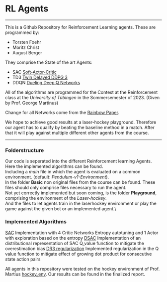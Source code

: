 # RL Agents
***
This is a Github Repository for Reinforcement Learning agents.
These are programmed by:
* Torsten Foehr
* Moritz Christ
* August Berger

They comprise the State of the art Agents:
* SAC [Soft-Actor-Critic](https://doi.org/10.48550/arXiv.1801.01290)
* TD3 [Twin Delayed DDPG 3](https://doi.org/10.48550/arXiv.1802.09477)
* DDQN [Dueling Deep Q Networks](https://doi.org/10.48550/arXiv.1509.06461)

All of the algorithms are programmed for the Contest at the Reinforcement class
at the *University of Tübingen* in the Sommersemester of 2023.
(Given by Prof. George Martinus)

Change for all Networks come from the [Rainbow Paper](https://doi.org/10.48550/arXiv.1710.02298).

We hope to achieve good results at a laser-hockey playground.
Therefore our agent has to qualify by beating the baseline method in a match.
After that it will play against multiple different other agents from the course.

***
### Folderstructure
Our code is seperated into the different Reinforcement learning Agents.
Here the implemented algorithms can be found.\
Including a *main* file in which the agent is evaluated on a common environment. (default: *Pendulum-v1-Environment*).\
In the folder **Basic** non original files from the course can be found.
These files should only comprise files necessary to run the agent.\
Not yet correctly implemented but soon coming, is the folder **Playground**, comprising the environment of the *Laser-hockey*.\
And the files to let agents train in the laserhockey environment or play the game against the given bot or an implemented agent.\


### Implemented Algorithms
[SAC](https://doi.org/10.48550/arXiv.1801.01290)
Implementation with 4 Critic Networks Entropy autotuning and 1 Actor with exploration based on the entropy
[DSAC](https://arxiv.org/abs/2001.02811)
Implementation of an distributional representation of SAC Q_value function to mitigate the overestimation bias
[DR3 regularization](https://arxiv.org/abs/2112.04716)
Implemented regularization in the Q value function to mitigate effect of growing dot product for consecutive state action pairs

All agents in this repository were tested on the hockey environment of Prof. Martius [hockey_env](https://github.com/martius-lab/hockey-env).
Our results can be found in the finalized report.
